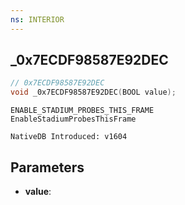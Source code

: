 ```yaml
---
ns: INTERIOR
---
```

## _0x7ECDF98587E92DEC

```c
// 0x7ECDF98587E92DEC
void _0x7ECDF98587E92DEC(BOOL value);
```

```
ENABLE_STADIUM_PROBES_THIS_FRAME
EnableStadiumProbesThisFrame

NativeDB Introduced: v1604
```

## Parameters
* **value**:

